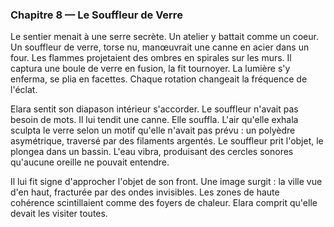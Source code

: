 <!-- desire: maîtriser la lumière captive du verre -->
<!-- fear: briser l'équilibre fragile des motifs recueillis -->
<!-- cost: laisser sa propre respiration modeler un artefact irréversible -->

### Chapitre 8 — Le Souffleur de Verre
Le sentier menait à une serre secrète. Un atelier y battait comme un coeur. Un souffleur de verre, torse nu, manœuvrait une canne en acier dans un four. Les flammes projetaient des ombres en spirales sur les murs. Il captura une boule de verre en fusion, la fit tournoyer. La lumière s'y enferma, se plia en facettes. Chaque rotation changeait la fréquence de l'éclat.

Elara sentit son diapason intérieur s'accorder. Le souffleur n'avait pas besoin de mots. Il lui tendit une canne. Elle souffla. L'air qu'elle exhala sculpta le verre selon un motif qu'elle n'avait pas prévu : un polyèdre asymétrique, traversé par des filaments argentés. Le souffleur prit l'objet, le plongea dans un bassin. L'eau vibra, produisant des cercles sonores qu'aucune oreille ne pouvait entendre.

Il lui fit signe d'approcher l'objet de son front. Une image surgit : la ville vue d'en haut, fracturée par des ondes invisibles. Les zones de haute cohérence scintillaient comme des foyers de chaleur. Elara comprit qu'elle devait les visiter toutes.
